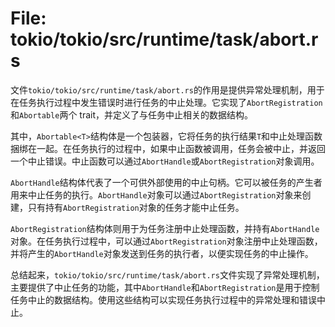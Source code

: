 # File: tokio/tokio/src/runtime/task/abort.rs

文件`tokio/tokio/src/runtime/task/abort.rs`的作用是提供异常处理机制，用于在任务执行过程中发生错误时进行任务的中止处理。它实现了`AbortRegistration`和`Abortable`两个 trait，并定义了与任务中止相关的数据结构。

其中，`Abortable<T>`结构体是一个包装器，它将任务的执行结果`T`和中止处理函数捆绑在一起。在任务执行的过程中，如果中止函数被调用，任务会被中止，并返回一个中止错误。中止函数可以通过`AbortHandle`或`AbortRegistration`对象调用。

`AbortHandle`结构体代表了一个可供外部使用的中止句柄。它可以被任务的产生者用来中止任务的执行。`AbortHandle`对象可以通过`AbortRegistration`对象来创建，只有持有`AbortRegistration`对象的任务才能中止任务。

`AbortRegistration`结构体则用于为任务注册中止处理函数，并持有`AbortHandle`对象。在任务执行过程中，可以通过`AbortRegistration`对象注册中止处理函数，并将产生的`AbortHandle`对象发送到任务的执行者，以便实现任务的中止操作。

总结起来，`tokio/tokio/src/runtime/task/abort.rs`文件实现了异常处理机制，主要提供了中止任务的功能，其中`AbortHandle`和`AbortRegistration`是用于控制任务中止的数据结构。使用这些结构可以实现任务执行过程中的异常处理和错误中止。

